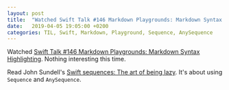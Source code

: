 ```yaml
---
layout: post
title:  "Watched Swift Talk #146 Markdown Playgrounds: Markdown Syntax Highlighting; Read John Sundell's Swift sequences: The art of being lazy"
date:   2019-04-05 19:05:00 +0200
categories: TIL, Swift, Markdown, Playground, Sequence, AnySequence
---
```

Watched [Swift Talk #146 Markdown Playgrounds: Markdown Syntax Highlighting](https://talk.objc.io/episodes/S01E146-markdown-syntax-highlighting). Nothing interesting this time.

Read John Sundell's [Swift sequences: The art of being lazy](https://www.swiftbysundell.com/posts/swift-sequences-the-art-of-being-lazy). It's about using `Sequence` and `AnySequence`.
